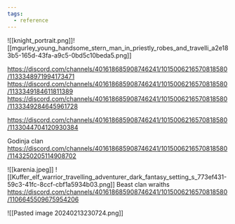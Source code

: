 ```yaml
---
tags:
  - reference
---
```


![[knight_portrait.png]]![[mgurley_young_handsome_stern_man_in_priestly_robes_and_travelli_a2e183b5-165d-43fa-a9c5-0bd5c10beda5.png]]


https://discord.com/channels/401618685908746241/1015006216570818580/1133348971994173471
https://discord.com/channels/401618685908746241/1015006216570818580/1133349184611811389
https://discord.com/channels/401618685908746241/1015006216570818580/1133349284645961728


https://discord.com/channels/401618685908746241/1015006216570818580/1133044704120930384


Godinja clan https://discord.com/channels/401618685908746241/1015006216570818580/1143250205114908702


![[karenia.jpeg]]
![[Kuffer_elf_warrior_travelling_adventurer_dark_fantasy_setting_s_773ef431-59c3-41fc-8ccf-cbf1a5934b03.png]]
Beast clan wraiths https://discord.com/channels/401618685908746241/1015006216570818580/1106645509675954206


![[Pasted image 20240213230724.png]]